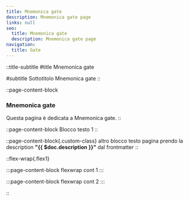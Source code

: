 ```yaml
---
title: Mnemonica gate
description: Mnemonica gate page
links: null
seo:
  title: Mnemonica gate
  description: Mnemonica gate page
navigation:
  title: Gate
---
```


::title-subtitle
#title
Mnemonica gate

#subtitle
Sottotitolo Mnemonica gate
::

::page-content-block
### Mnemonica gate

Questa pagina è dedicata a Mnemonica gate.
::

::page-content-block
Blocco testo 1
::

::page-content-block{.custom-class}
altro blocco testo pagina prendo la description **"{{ $doc.description }}"** dal frontmatter
::

::flex-wrap{.flex1}

  :::page-content-block
  flexwrap cont 1
  :::

  :::page-content-block
  flexwrap cont 2
  :::

::